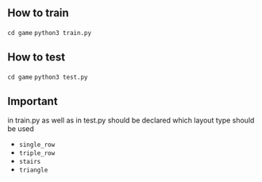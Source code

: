## How to train
`cd game`
`python3 train.py`

## How to test
`cd game`
`python3 test.py`

## Important

in train.py as well as in test.py should be declared which layout type should be used
* `single_row`
* `triple_row`
* `stairs`
* `triangle`
